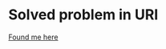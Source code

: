 # Solved problem in URI

<a href="http://https://www.urionlinejudge.com.br/judge/en/profile/62420" target="_blank" class="button big">Found me here</a>
